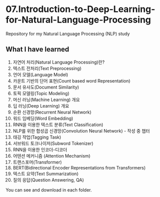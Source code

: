 # 07.Introduction-to-Deep-Learning-for-Natural-Language-Processing
Repository for my Natural Language Processing (NLP) study

## What I have learned
01. 자연어 처리(Natural Language Processing)란?
02. 텍스트 전처리(Text Preprocessing)
03. 언어 모델(Language Model)
04. 카운트 기반의 단어 표현(Count based word Representation)
05. 문서 유사도(Document Similarity)
06. 토픽 모델링(Topic Modeling)
07. 머신 러닝(Machine Learning) 개요
08. 딥 러닝(Deep Learning) 개요
09. 순환 신경망(Recurrent Neural Network)
10. 워드 임베딩(Word Embedding)
11. RNN을 이용한 텍스트 분류(Text Classification)
12. NLP를 위한 합성곱 신경망(Convolution Neural Network) - 작성 중 챕터
13. 태깅 작업(Tagging Task)
14. 서브워드 토크나이저(Subword Tokenizer)
15. RNN을 이용한 인코더-디코더
16. 어텐션 메커니즘 (Attention Mechanism)
17. 트랜스포머(Transformer)
18. BERT(Bidirectional Encoder Representations from Transformers)
19. 텍스트 요약(Text Summarization)
20. 질의 응답(Question Answering, QA)

You can see and download in each folder.
